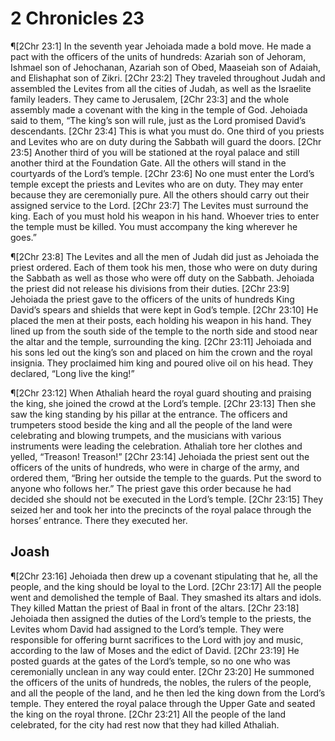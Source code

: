 # 2 Chronicles 23

¶[2Chr 23:1] In the seventh year Jehoiada made a bold move. He made a pact with the officers of the units of hundreds: Azariah son of Jehoram, Ishmael son of Jehochanan, Azariah son of Obed, Maaseiah son of Adaiah, and Elishaphat son of Zikri.
[2Chr 23:2] They traveled throughout Judah and assembled the Levites from all the cities of Judah, as well as the Israelite family leaders. They came to Jerusalem,
[2Chr 23:3] and the whole assembly made a covenant with the king in the temple of God. Jehoiada said to them, “The king’s son will rule, just as the Lord promised David’s descendants.
[2Chr 23:4] This is what you must do. One third of you priests and Levites who are on duty during the Sabbath will guard the doors.
[2Chr 23:5] Another third of you will be stationed at the royal palace and still another third at the Foundation Gate. All the others will stand in the courtyards of the Lord’s temple.
[2Chr 23:6] No one must enter the Lord’s temple except the priests and Levites who are on duty. They may enter because they are ceremonially pure. All the others should carry out their assigned service to the Lord.
[2Chr 23:7] The Levites must surround the king. Each of you must hold his weapon in his hand. Whoever tries to enter the temple must be killed. You must accompany the king wherever he goes.”

¶[2Chr 23:8] The Levites and all the men of Judah did just as Jehoiada the priest ordered. Each of them took his men, those who were on duty during the Sabbath as well as those who were off duty on the Sabbath. Jehoiada the priest did not release his divisions from their duties.
[2Chr 23:9] Jehoiada the priest gave to the officers of the units of hundreds King David’s spears and shields that were kept in God’s temple.
[2Chr 23:10] He placed the men at their posts, each holding his weapon in his hand. They lined up from the south side of the temple to the north side and stood near the altar and the temple, surrounding the king.
[2Chr 23:11] Jehoiada and his sons led out the king’s son and placed on him the crown and the royal insignia. They proclaimed him king and poured olive oil on his head. They declared, “Long live the king!”

¶[2Chr 23:12] When Athaliah heard the royal guard shouting and praising the king, she joined the crowd at the Lord’s temple.
[2Chr 23:13] Then she saw the king standing by his pillar at the entrance. The officers and trumpeters stood beside the king and all the people of the land were celebrating and blowing trumpets, and the musicians with various instruments were leading the celebration. Athaliah tore her clothes and yelled, “Treason! Treason!”
[2Chr 23:14] Jehoiada the priest sent out the officers of the units of hundreds, who were in charge of the army, and ordered them, “Bring her outside the temple to the guards. Put the sword to anyone who follows her.” The priest gave this order because he had decided she should not be executed in the Lord’s temple.
[2Chr 23:15] They seized her and took her into the precincts of the royal palace through the horses’ entrance. There they executed her.

## Joash
¶[2Chr 23:16] Jehoiada then drew up a covenant stipulating that he, all the people, and the king should be loyal to the Lord.
[2Chr 23:17] All the people went and demolished the temple of Baal. They smashed its altars and idols. They killed Mattan the priest of Baal in front of the altars.
[2Chr 23:18] Jehoiada then assigned the duties of the Lord’s temple to the priests, the Levites whom David had assigned to the Lord’s temple. They were responsible for offering burnt sacrifices to the Lord with joy and music, according to the law of Moses and the edict of David.
[2Chr 23:19] He posted guards at the gates of the Lord’s temple, so no one who was ceremonially unclean in any way could enter.
[2Chr 23:20] He summoned the officers of the units of hundreds, the nobles, the rulers of the people, and all the people of the land, and he then led the king down from the Lord’s temple. They entered the royal palace through the Upper Gate and seated the king on the royal throne.
[2Chr 23:21] All the people of the land celebrated, for the city had rest now that they had killed Athaliah.
